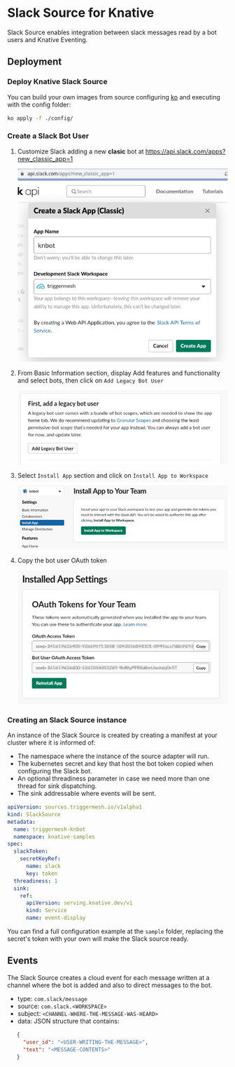 # Slack Source for Knative

Slack Source enables integration between slack messages read by a bot users and Knative Eventing.

## Deployment

### Deploy Knative Slack Source

You can build your own images from source configuring [ko](https://github.com/google/ko) and executing with the config folder:

```sh
ko apply -f ./config/
```

### Create a Slack Bot User

1. Customize Slack adding a new **clasic** bot at https://api.slack.com/apps?new_classic_app=1

    ![New classic app wizzard](./docs/images/01.add-classic-bot.png)

2. From Basic Information section, display Add features and functionality and select bots, then click on `Add Legacy Bot User`

    ![Legacy bot user](./docs/images/02.add-legacy-bot-user.png)

3. Select `Install App` section and click on `Install App to Workspace`

    ![Install to workspace](./docs/images/03.install-workspace.png)

4. Copy the bot user OAuth token

    ![Retrieve token](./docs/images/04.retrieve-oauth-token.png)

### Creating an Slack Source instance

An instance of the Slack Source is created by creating a manifest at your cluster where it is informed of:

- The namespace where the instance of the source adapter will run.
- The kubernetes secret and key that host the bot token copied when configuring the Slack bot.
- An optional threadiness parameter in case we need more than one thread for sink dispatching.
- The sink addressable where events will be sent.

```yaml
apiVersion: sources.triggermesh.io/v1alpha1
kind: SlackSource
metadata:
  name: triggermesh-knbot
  namespace: knative-samples
spec:
  slackToken:
    secretKeyRef:
      name: slack
      key: token
  threadiness: 1
  sink:
    ref:
      apiVersion: serving.knative.dev/v1
      kind: Service
      name: event-display
```

You can find a full configuration example at the `sample` folder, replacing the secret's token with your own will make the Slack source ready.

## Events

The Slack Source creates a cloud event for each message written at a channel where the bot is added and also to direct messages to the bot.

- type: `com.slack/message`
- source: `com.slack.<WORKSPACE>`
- subject: `<CHANNEL-WHERE-THE-MESSAGE-WAS-HEARD>`
- data: JSON structure that contains:

```json
   {
     "user_id": "<USER-WRITING-THE-MESSAGE>",
     "text": "<MESSAGE-CONTENTS>"
   }
```
